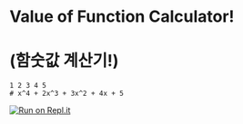 # Value of Function Calculator!
# (함숫값 계산기!)

```
1 2 3 4 5 
# x^4 + 2x^3 + 3x^2 + 4x + 5
```
[![Run on Repl.it](https://repl.it/badge/github/star14ms/function)](https://repl.it/github/star14ms/function)